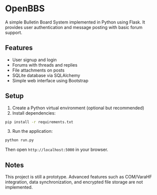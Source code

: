 # OpenBBS

A simple Bulletin Board System implemented in Python using Flask. It provides user authentication and message posting with basic forum support.

## Features

- User signup and login
- Forums with threads and replies
- File attachments on posts
- SQLite database via SQLAlchemy
- Simple web interface using Bootstrap

## Setup

1. Create a Python virtual environment (optional but recommended)
2. Install dependencies:

```bash
pip install -r requirements.txt
```

3. Run the application:

```bash
python run.py
```

Then open `http://localhost:5000` in your browser.

## Notes

This project is still a prototype. Advanced features such as COM/VaraHF integration, data synchronization, and encrypted file storage are not implemented.
